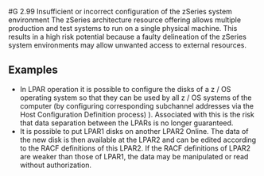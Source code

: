 #G 2.99 Insufficient or incorrect configuration of the zSeries system environment
The zSeries architecture resource offering allows multiple production and test systems to run on a single physical machine. This results in a high risk potential because a faulty delineation of the zSeries system environments may allow unwanted access to external resources.



## Examples 
* In LPAR operation it is possible to configure the disks of a z / OS operating system so that they can be used by all z / OS systems of the computer (by configuring corresponding subchannel addresses via the Host Configuration Definition process) ). Associated with this is the risk that data separation between the LPARs is no longer guaranteed.
* It is possible to put LPAR1 disks on another LPAR2 Online. The data of the new disk is then available at the LPAR2 and can be edited according to the RACF definitions of this LPAR2. If the RACF definitions of LPAR2 are weaker than those of LPAR1, the data may be manipulated or read without authorization.




